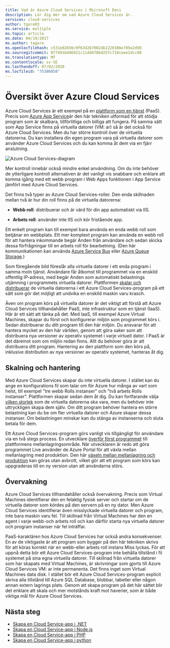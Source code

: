 ```yaml
---
title: Vad är Azure Cloud Services | Microsoft Docs
description: Lär dig mer om vad Azure Cloud Services är.
services: cloud-services
author: tgore03
ms.service: multiple
ms.topic: article
ms.date: 04/19/2017
ms.author: tagore
ms.openlocfilehash: c531e02656c9f6342670024b2220386e789a2d98
ms.sourcegitcommit: 877491bd46921c11dd478bd25fc718ceee2dcc08
ms.translationtype: MT
ms.contentlocale: sv-SE
ms.lasthandoff: 07/02/2020
ms.locfileid: "75386858"
---
```

# <a name="overview-of-azure-cloud-services"></a>Översikt över Azure Cloud Services
Azure Cloud Services är ett exempel på en [plattform som en tjänst](https://azure.microsoft.com/overview/what-is-paas/) (PaaS). Precis som [Azure App Service](../app-service/overview.md)är den här tekniken utformad för att stödja program som är skalbara, tillförlitliga och billiga att fungera. På samma sätt som App Service finns på virtuella datorer (VM: ar) så är det också för Azure Cloud Services. Men du har större kontroll över de virtuella datorerna. Du kan installera din egen program vara på virtuella datorer som använder Azure Cloud Services och du kan komma åt dem via en fjärr anslutning.

![Azure Cloud Services-diagram](./media/cloud-services-choose-me/diagram.png)

Mer kontroll innebär också mindre enkel användning. Om du inte behöver de ytterligare kontroll alternativen är det vanligt vis snabbare och enklare att komma igång med ett webb program i Web Apps funktionen i App Service jämfört med Azure Cloud Services.

Det finns två typer av Azure Cloud Services-roller. Den enda skillnaden mellan två är hur din roll finns på de virtuella datorerna:

* **Webb roll**: distribuerar och är värd för din app automatiskt via IIS.

* **Arbets roll**: använder inte IIS och kör fristående app.

Ett enkelt program kan till exempel bara använda en enda webb roll som betjänar en webbplats. Ett mer komplext program kan använda en webb roll för att hantera inkommande begär Anden från användare och sedan skicka dessa förfrågningar till en arbets roll för bearbetning. (Den här kommunikationen kan använda [Azure Service Bus](../service-bus-messaging/service-bus-messaging-overview.md) eller [Azure Queue Storage](../storage/common/storage-introduction.md).)

Som föregående bild föreslår alla virtuella datorer i ett enda program i samma moln tjänst. Användare får åtkomst till programmet via en enskild offentlig IP-adress, med begär Anden som automatiskt belastnings utjämning i programmets virtuella datorer. Plattformen [skalar och distribuerar](cloud-services-how-to-scale-portal.md) de virtuella datorerna i ett Azure Cloud Services-program på ett sätt som gör det möjligt att undvika en enskild maskin varu krasch.

Även om program körs på virtuella datorer är det viktigt att förstå att Azure Cloud Services tillhandahåller PaaS, inte infrastruktur som en tjänst (IaaS). Här är ett sätt att tänka på det. Med IaaS, till exempel Azure Virtual Machines, skapar du först och konfigurerar miljön som programmet körs i. Sedan distribuerar du ditt program till den här miljön. Du ansvarar för att hantera mycket av den här världen, genom att göra saker som att distribuera nya versioner av operativ systemet i varje virtuell dator. I PaaS är det däremot som om miljön redan finns. Allt du behöver göra är att distribuera ditt program. Hantering av den plattform som den körs på, inklusive distribution av nya versioner av operativ systemet, hanteras åt dig.

## <a name="scaling-and-management"></a>Skalning och hantering
Med Azure Cloud Services skapar du inte virtuella datorer. I stället kan du ange en konfigurations fil som talar om för Azure hur många av vart som helst, till exempel "tre webb Rolls instanser" och "två arbets Rolls instanser". Plattformen skapar sedan dem åt dig. Du kan fortfarande välja [vilken storlek](cloud-services-sizes-specs.md) som de virtuella datorerna ska vara, men du behöver inte uttryckligen skapa dem själv. Om ditt program behöver hantera en större belastning kan du be om fler virtuella datorer och Azure skapar dessa instanser. Om belastningen minskar kan du stänga av instanserna och sluta betala för dem.

Ett Azure Cloud Services-program görs vanligt vis tillgängligt för användare via en två stegs process. En utvecklare [överför först programmet](cloud-services-how-to-create-deploy-portal.md) till plattformens mellanlagringsområde. När utvecklaren är redo att göra programmet Live använder de Azure Portal för att växla mellan mellanlagring med produktion. Den här [växeln mellan mellanlagring och produktion](cloud-services-how-to-manage-portal.md#swap-deployments-to-promote-a-staged-deployment-to-production) kan göras utan avbrott, vilket gör att ett program som körs kan uppgraderas till en ny version utan att användarna störs.

## <a name="monitoring"></a>Övervakning
Azure Cloud Services tillhandahåller också övervakning. Precis som Virtual Machines identifierar den en felaktig fysisk server och startar om de virtuella datorer som kördes på den servern på en ny dator. Men Azure Cloud Services identifierar även misslyckade virtuella datorer och program, inte bara maskin varu fel. Till skillnad från Virtual Machines har den en agent i varje webb-och arbets roll och kan därför starta nya virtuella datorer och program instanser när fel inträffar.

PaaS-karaktären hos Azure Cloud Services har också andra konsekvenser. En av de viktigaste är att program som bygger på den här tekniken skrivs för att köras korrekt när en webb-eller arbets roll instans Miss lyckas. För att uppnå detta bör ett Azure Cloud Services-program inte behålla tillstånd i fil systemet på sina egna virtuella datorer. Till skillnad från virtuella datorer som har skapats med Virtual Machines, är skrivningar som gjorts till Azure Cloud Services VM: ar inte permanenta. Det finns inget som Virtual Machines data disk. I stället bör ett Azure Cloud Services-program explicit skriva alla tillstånd till Azure SQL Database, blobbar, tabeller eller någon annan extern lagrings plats. Genom att skapa program på det här sättet blir det enklare att skala och mer motstånds kraft mot haverier, som är både viktiga mål för Azure Cloud Services.

## <a name="next-steps"></a>Nästa steg
* [Skapa en Cloud Service-app i .NET](cloud-services-dotnet-get-started.md) 
* [Skapa en Cloud Service-app i Node.js](cloud-services-nodejs-develop-deploy-app.md) 
* [Skapa en Cloud Service-app i PHP](../cloud-services-php-create-web-role.md) 
* [Skapa en Cloud Service-app i python](cloud-services-python-ptvs.md)






